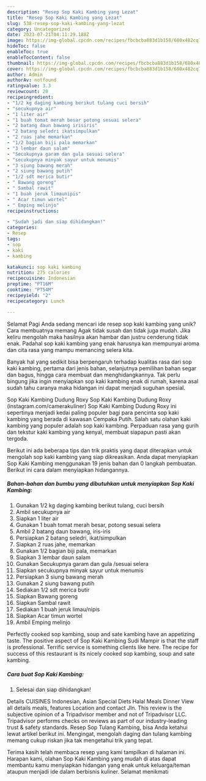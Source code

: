 ```yaml
---
description: "Resep Sop Kaki Kambing yang Lezat"
title: "Resep Sop Kaki Kambing yang Lezat"
slug: 538-resep-sop-kaki-kambing-yang-lezat
category: Uncategorized
date: 2023-07-21T04:11:29.188Z
image: https://img-global.cpcdn.com/recipes/fbcbcba883d1b158/680x482cq70/sop-kaki-kambing-foto-resep-utama.jpg
hideToc: false
enableToc: true
enableTocContent: false
thumbnail: https://img-global.cpcdn.com/recipes/fbcbcba883d1b158/680x482cq70/sop-kaki-kambing-foto-resep-utama.jpg
cover: https://img-global.cpcdn.com/recipes/fbcbcba883d1b158/680x482cq70/sop-kaki-kambing-foto-resep-utama.jpg
author: Admin
authorAv: notfound
ratingvalue: 3.3
reviewcount: 20
recipeingredient:
- "1/2 kg daging kambing berikut tulang cuci bersih"
- "secukupnya air"
- "1 liter air"
- "1 buah tomat merah besar potong sesuai selera"
- "2 batang daun bawang irisiris"
- "2 batang seledri ikatsimpulkan"
- "2 ruas jahe memarkan"
- "1/2 bagian biji pala memarkan"
- "3 lembar daun salam"
- "Secukupnya garam dan gula sesuai selera"
- "secukupnya minyak sayur untuk menumis"
- "3 siung bawang merah"
- "2 siung bawang putih"
- "1/2 sdt merica butir"
- " Bawang goreng"
- " Sambal rawit"
- "1 buah jeruk limaunipis"
- " Acar timun wortel"
- " Emping melinjo"
recipeinstructions:

- "Sudah jadi dan siap dihidangkan!"
categories:
- Resep
tags:
- sop
- kaki
- kambing

katakunci: sop kaki kambing 
nutrition: 275 calories
recipecuisine: Indonesian
preptime: "PT16M"
cooktime: "PT54M"
recipeyield: "2"
recipecategory: Lunch

---
```



Selamat Pagi Anda sedang mencari ide resep sop kaki kambing yang unik? Cara membuatnya memang Agak tidak susah dan tidak juga mudah. Jika keliru mengolah maka hasilnya akan hambar dan justru cenderung tidak enak. Padahal sop kaki kambing yang enak harusnya kan mempunyai aroma dan cita rasa yang mampu memancing selera kita.


Banyak hal yang sedikit bisa berpengaruh terhadap kualitas rasa dari sop kaki kambing, pertama dari jenis bahan, selanjutnya pemilihan bahan segar dan bagus, hingga cara membuat dan menghidangkannya. Tak perlu bingung jika ingin menyiapkan sop kaki kambing enak di rumah, karena asal sudah tahu caranya maka hidangan ini dapat menjadi suguhan spesial.

Sop Kaki Kambing Dudung Roxy Sop Kaki Kambing Dudung Roxy (instagram.com/camerakuliner) Sop Kaki Kambing Dudung Roxy ini sepertinya menjadi kedai paling populer bagi para pencinta sop kaki kambing yang berada di kawasan Cempaka Putih. Salah satu olahan kaki kambing yang populer adalah sop kaki kambing. Perpaduan rasa yang gurih dan tekstur kaki kambing yang kenyal, membuat siapapun pasti akan tergoda.


Berikut ini ada beberapa tips dan trik praktis yang dapat diterapkan untuk mengolah sop kaki kambing yang siap dikreasikan. Anda dapat menyiapkan Sop Kaki Kambing menggunakan 19 jenis bahan dan 0 langkah pembuatan. Berikut ini cara dalam menyiapkan hidangannya.

<!--inarticleads1-->

##### Bahan-bahan dan bumbu yang dibutuhkan untuk menyiapkan Sop Kaki Kambing:

1. Gunakan 1/2 kg daging kambing berikut tulang, cuci bersih
1. Ambil secukupnya air
1. Siapkan 1 liter air
1. Gunakan 1 buah tomat merah besar, potong sesuai selera
1. Ambil 2 batang daun bawang, iris-iris
1. Persiapkan 2 batang seledri, ikat/simpulkan
1. Siapkan 2 ruas jahe, memarkan
1. Gunakan 1/2 bagian biji pala, memarkan
1. Siapkan 3 lembar daun salam
1. Gunakan Secukupnya garam dan gula /sesuai selera
1. Siapkan secukupnya minyak sayur untuk menumis
1. Persiapkan 3 siung bawang merah
1. Gunakan 2 siung bawang putih
1. Sediakan 1/2 sdt merica butir
1. Siapkan  Bawang goreng
1. Siapkan  Sambal rawit
1. Sediakan 1 buah jeruk limau/nipis
1. Siapkan  Acar timun wortel
1. Ambil  Emping melinjo


Perfectly cooked sop kambing, soup and sate kambing have an appetizing taste. The positive aspect of Sop Kaki Kambing Sudi Mampir is that the staff is professional. Terrific service is something clients like here. The recipe for success of this restaurant is its nicely cooked sop kambing, soup and sate kambing. 

<!--inarticleads2-->

##### Cara buat Sop Kaki Kambing:


1. Selesai dan siap dihidangkan!

Details CUISINES Indonesian, Asian Special Diets Halal Meals Dinner View all details meals, features Location and contact Jln. This review is the subjective opinion of a Tripadvisor member and not of Tripadvisor LLC. Tripadvisor performs checks on reviews as part of our industry-leading trust &amp; safety standards. Resep Sop Tulang Kambing, bisa Anda ketahui lewat artikel berikut ini. Mengingat, mengolah daging dan tulang kambing memang cukup riskan jika tak mengetahui trik yang tepat. 

Terima kasih telah membaca resep yang kami tampilkan di halaman ini. Harapan kami, olahan Sop Kaki Kambing yang mudah di atas dapat membantu kamu menyiapkan hidangan yang enak untuk keluarga/teman ataupun menjadi ide dalam berbisnis kuliner. Selamat menikmati
